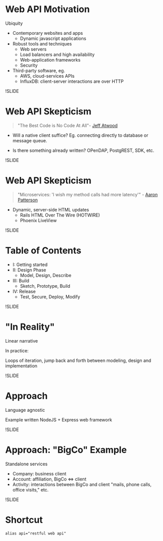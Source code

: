 # Web API Motivation

Ubiquity

- Contemporary websites and apps
  - Dynamic javascript applications
- Robust tools and techniques
  - Web servers
  - Load balancers and high availability
  - Web-application frameworks
  - Security
- Third-party software, eg.
  - AWS, cloud-services APIs
  - InfluxDB: client-server interactions are over HTTP

!SLIDE

# Web API Skepticism

> "The Best Code is No Code At All"- [Jeff Atwood](https://blog.codinghorror.com/the-best-code-is-no-code-at-all/)

- Will a native client suffice? Eg. connecting directly to database or message queue.

- Is there something already written? OPenDAP, PostgREST, SDK, etc.

!SLIDE

# Web API Skepticism

> "Microservices: 'I wish my method calls had more latency'" - [Aaron Patterson](https://twitter.com/tenderlove/status/1337483916492488705)

- Dynamic, server-side HTML updates
  - Rails HTML Over The Wire (HOTWIRE)
  - Phoenix LiveView

!SLIDE

# Table of Contents

- I: Getting started
- II: Design Phase
  - Model, Design, Describe
- III: Build
  - Sketch, Prototype, Build
- IV: Release
  - Test, Secure, Deploy, Modify

!SLIDE

# "In Reality"

Linear narrative

In practice:

Loops of iteration, jump back and forth between modeling, design and implementation

!SLIDE

# Approach

Language agnostic

Example written NodeJS + Express web framework

!SLIDE

# Approach: "BigCo" Example

Standalone services

- Company: business client
- Account: affiliation, BigCo <=> client
- Activity: interactions between BigCo and client "mails, phone calls, office visits," etc.

!SLIDE

# Shortcut

`alias api="restful web api"`
